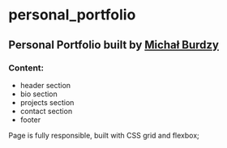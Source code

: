 # personal_portfolio

<h2><strong>Personal Portfolio </strong> built by <a href='https://linkedin.com/in/michal-burdzy-614646145/'> Michał Burdzy </a> </h2>

<h3>Content:</h3> 
<ul>
    <li>header section</li>
    <li>bio section</li>
    <li>projects section</li>
    <li>contact section</li>
    <li>footer</li>
</ul>

Page is fully responsible, built with CSS grid and flexbox;


